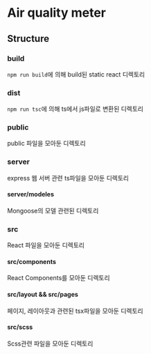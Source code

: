 # Air quality meter

## Structure

### build

`npm run build`에 의해 build된 static react 디렉토리

### dist

`npm run tsc`에 의해 ts에서 js파일로 변환된 디렉토리

### public

public 파일을 모아둔 디렉토리

### server

express 웹 서버 관련 ts파일을 모아둔 디렉토리

#### server/modeles

Mongoose의 모델 관련된 디렉토리

### src

React 파일을 모아둔 디렉토리

#### src/components

React Components를 모아둔 디렉토리

#### src/layout && src/pages

페이지, 레이아웃과 관련된 tsx파일을 모아둔 디렉토리

#### src/scss

Scss관련 파일을 모아둔 디렉토리
